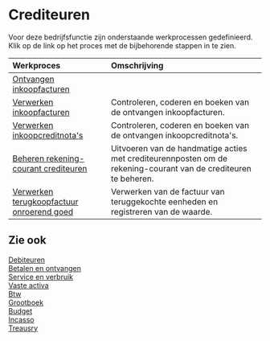 # Crediteuren

Voor deze bedrijfsfunctie zijn onderstaande werkprocessen gedefinieerd. Klik op de link op het proces met de bijbehorende stappen in te zien.

Werkproces | Omschrijving
:--- | :---
[Ontvangen inkoopfacturen](ontvangen-inkoopfacturen/) | 
[Verwerken inkoopfacturen](verwerken-inkoopfacturen/) | Controleren, coderen en boeken van de ontvangen inkoopfacturen.
[Verwerken inkoopcreditnota's](verwerken-inkoopcreditnotas/) | Controleren, coderen en boeken van de ontvangen inkoopcreditnota's.
[Beheren rekening-courant crediteuren](beheren-rekening-courant-crediteuren/) | Uitvoeren van de handmatige acties met crediteurennposten  om de rekening-courant van de crediteuren te beheren.
[Verwerken terugkoopfactuur onroerend goed](verwerken-terugkoopfactuur-onroerend-goed/) | Verwerken van de factuur van teruggekochte eenheden en registreren van de waarde.

## Zie ook

[Debiteuren](../debiteuren/)  
[Betalen en ontvangen](../betalen-en-ontvangen/)  
[Service en verbruik](../service-en-verbruik/)  
[Vaste activa](../vaste-activa/)  
[Btw](../btw/)  
[Grootboek](../grootboek/)  
[Budget](../budget/)  
[Incasso](../incasso/)  
[Treausry](../treasury/)
